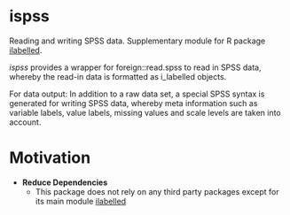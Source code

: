 # ispss

Reading and writing SPSS data. Supplementary module for R package [ilabelled](https://github.com/clewerenz/ilabelled/tree/main).

<i>ispss</i> provides a wrapper for foreign::read.spss to read in SPSS data, whereby the read-in data is formatted as i_labelled objects.

For data output: In addition to a raw data set, a special SPSS syntax is generated for writing SPSS data, whereby meta information such as variable labels, value labels, missing values and scale levels are taken into account.

# Motivation

  - <b>Reduce Dependencies</b>
    - This package does not rely on any third party packages except for its main module [ilabelled](https://github.com/clewerenz/ilabelled/tree/main)